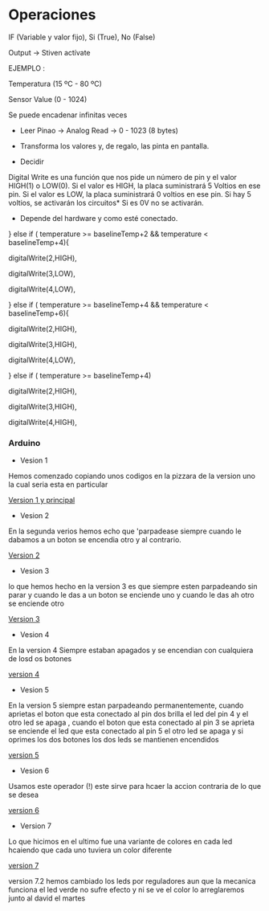 # Operaciones

IF (Variable y valor fijo), Si (True), No (False)

Output -> Stiven actívate

EJEMPLO :

Temperatura (15 ºC - 80 ºC)

Sensor Value (0 - 1024)

Se puede encadenar infinitas veces

  * Leer Pinao -> Analog Read -> 0 - 1023 (8 bytes)

  * Transforma los valores y, de regalo, las pinta en pantalla.
  
  * Decidir

Digital Write es una función que nos pide un número de pin y el valor HIGH(1) o LOW(0). Si el valor es HIGH, la placa suministrará 5 Voltios
en ese pin. Si el valor es LOW, la placa suministrará 0 voltios en ese pin. Si hay 5 voltios, se activarán los circuitos* Si es 0V no se activarán.


  * Depende del hardware y como esté conectado.

} else if ( temperature >= baselineTemp+2 && temperature < baselineTemp+4){


digitalWrite(2,HIGH),


digitalWrite(3,LOW),


digitalWrite(4,LOW),


} else if ( temperature >= baselineTemp+4 && temperature < baselineTemp+6){


digitalWrite(2,HIGH),


digitalWrite(3,HIGH),


digitalWrite(4,LOW),


} else if ( temperature >= baselineTemp+4)


digitalWrite(2,HIGH),


digitalWrite(3,HIGH),


digitalWrite(4,HIGH),

 ### Arduino 
 
 * Vesion 1
 
 Hemos comenzado copiando unos codigos en la pizzara de la version uno la cual seria esta en particular 
 
 [Version 1 y principal](https://github.com/DavidMenCam/Arduino/tree/main/Arduino%20%20version%201)
 
 * Vesion 2
 
 En la segunda verios hemos echo que 'parpadease siempre  cuando le dabamos a un boton se encendia otro y al contrario.
 
 [Version 2](https://github.com/DavidMenCam/Arduino/blob/main/arduino%20version%202/albedo_god_2.ino)
 
 * Vesion 3
 
 lo que hemos hecho en la version 3 es que siempre esten parpadeando sin parar y cuando le das a un boton se enciende uno y cuando le das ah otro se enciende otro 
 
 [Version 3](https://github.com/DavidMenCam/Arduino/blob/main/Arduino%20version%203/albedo_god_3.ino)
 
 * Vesion 4
 
 En la version 4 Siempre estaban apagados y se encendian con cualquiera de losd os botones 
 
 [version 4](https://github.com/DavidMenCam/Arduino/blob/main/arduino_ver_4/arduino_ver_4.ino)
 
 * Vesion 5
 
 En la version 5 siempre estan parpadeando permanentemente, cuando aprietas el boton que esta conectado al pin dos brilla el led del pin 4 y el otro led se apaga , cuando el boton que esta conectado al pin 3 se aprieta se enciende el led que esta conectado al pin 5  el otro led se apaga y si oprimes los dos botones los dos leds se mantienen encendidos 
 
 [ version 5](https://github.com/DavidMenCam/Arduino/blob/main/arduino_ver_5/arduino_ver_5.ino)
 
 * Vesion 6
 
 Usamos este operador (!) este sirve para hcaer la accion contraria de lo que se desea 
 
 [version 6](https://github.com/DavidMenCam/Arduino/tree/main/arduino_ver_6)
 
 * Version 7
 
  Lo que hicimos en el ultimo fue una variante de colores en cada led hcaiendo que cada uno tuviera un color diferente
 
 [version 7](https://github.com/DavidMenCam/Arduino/blob/main/arduino_ver_7.ino)
 
 version 7.2 hemos cambiado los leds por reguladores aun que la mecanica funciona el led verde no sufre efecto y ni se ve el color lo arreglaremos junto al david el martes 

